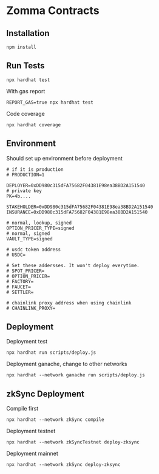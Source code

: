 # Zomma Contracts
## Installation
```Shell
npm install
```

## Run Tests
```Shell
npx hardhat test
```
With gas report
```Shell
REPORT_GAS=true npx hardhat test
```
Code coverage
```Shell
npx hardhat coverage
```

## Environment
Should set up environment before deployment
```
# if it is production
# PRODUCTION=1

DEPLOYER=0xDD980c315dFA75682F04381E98ea38BD2A151540
# private key
PK=4b....

STAKEHOLDER=0xDD980c315dFA75682F04381E98ea38BD2A151540
INSURANCE=0xDD980c315dFA75682F04381E98ea38BD2A151540

# normal, lookup, signed
OPTION_PRICER_TYPE=signed
# normal, signed
VAULT_TYPE=signed

# usdc token address
# USDC=

# Set these addersses. It won't deploy everytime.
# SPOT_PRICER=
# OPTION_PRICER=
# FACTORY=
# FAUCET=
# SETTLER=

# chainlink proxy address when using chainlink
# CHAINLINK_PROXY=
```

## Deployment
Deployment test
```Shell
npx hardhat run scripts/deploy.js
```
Deployment ganache, change to other networks
```Shell
npx hardhat --network ganache run scripts/deploy.js
```

## zkSync Deployment
Compile first
```Shell
npx hardhat --network zkSync compile
```
Deployment testnet
```Shell
npx hardhat --network zkSyncTestnet deploy-zksync
```
Deployment mainnet
```Shell
npx hardhat --network zkSync deploy-zksync
```
